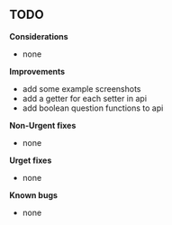 
## TODO

**Considerations**
* none

**Improvements**
* add some example screenshots
* add a getter for each setter in api
* add boolean question functions to api

**Non-Urgent fixes**
* none

**Urget fixes**
* none

**Known bugs**
* none

